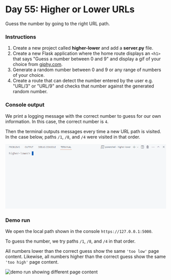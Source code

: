 # Day 55: Higher or Lower URLs

Guess the number by going to the right URL path.

### Instructions

1. Create a new project called **higher-lower** and add a **server.py** file.
2. Create a new Flask application where the home route displays an `<h1>` that says "Guess a number between 0 and 9" and display a gif of your choice from [giphy.com](https://giphy.com).
3. Generate a random number between 0 and 9 or any range of numbers of your choice.
4. Create a route that can detect the number entered by the user e.g. "URL/3" or "URL/9" and checks that number against the generated random number.

### Console output

We print a logging message with the correct number to guess for our own information. In this case, the correct number is `4`.

Then the terminal outputs messages every time a new URL path is visited. In the case below, paths `/1`, `/8`, and `/4` were visited in that order.

<img src="static/console_output.gif" alt="console output when visiting URL paths" width=600>

### Demo run

We open the local path shown in the console `https://127.0.0.1:5000`.

To guess the number, we try paths `/1`, `/8`, and `/4` in that order.

All numbers lower than the correct guess show the same `'too low'` page content. Likewise, all numbers higher than the correct guess show the same `'too high'` page content.

<img src="static/demo.gif" alt="demo run showing different page content" width=600>


